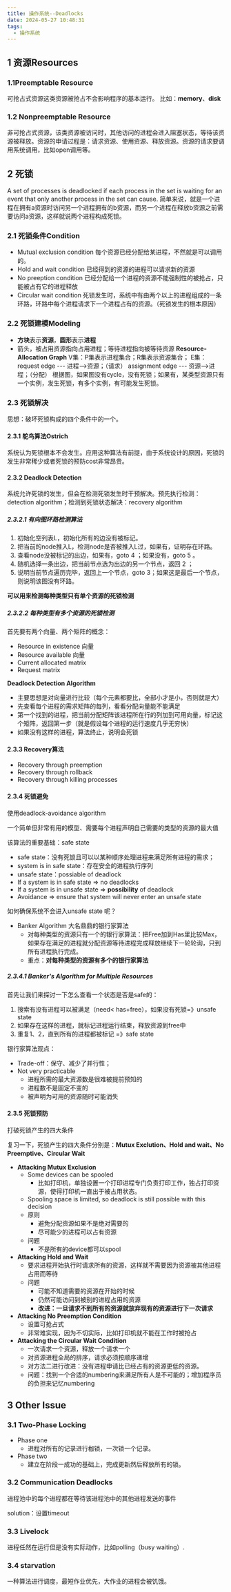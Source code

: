 ```yaml
---
title: 操作系统--Deadlocks
date: 2024-05-27 10:48:31
tags:
  - 操作系统
---
```

## 1 资源Resources
### 1.1Preemptable Resource
可抢占式资源这类资源被抢占不会影响程序的基本运行。
比如：**memory**、**disk**
### 1.2 Nonpreemptable Resource
非可抢占式资源，该类资源被访问时，其他访问的进程会进入阻塞状态，等待该资源被释放。资源的申请过程是：请求资源、使用资源、释放资源。资源的请求要调用系统调用，比如open调用等。
## 2 死锁
A set of processes is deadlocked if each process in the
set is waiting for an event that only another process in
the set can cause.
简单来说，就是一个进程在拥有a资源时访问另一个进程拥有的b资源，而另一个进程在释放b资源之前需要访问a资源，这样就说两个进程构成死锁。
### 2.1 死锁条件Condition
- Mutual exclusion condition
每个资源已经分配给某进程，不然就是可以调用的。
- Hold and wait condition
已经得到的资源的进程可以请求新的资源
- No preeption condition 
已经分配给一个进程的资源不能强制性的被抢占，只能被占有它的进程释放
- Circular wait condition
死锁发生时，系统中有由两个以上的进程组成的一条环路，环路中每个进程请求下一个进程占有的资源。（死锁发生的根本原因）
### 2.2 死锁建模Modeling
- **方块**表示**资源**，**圆形**表示**进程**
- 箭头，被占用资源指向占用进程；等待进程指向被等待资源
**Resource-Allocation Graph**
V集：P集表示进程集合；R集表示资源集合；
E集：request edge --- 进程-->资源；（请求）
	 assignment edge --- 资源-->进程；（分配）
根据图，如果图没有cycle，没有死锁；如果有，某类型资源只有一个实例，发生死锁，有多个实例，有可能发生死锁。
### 2.3 死锁解决
思想：破坏死锁构成的四个条件中的一个。
#### 2.3.1 鸵鸟算法Ostrich
系统认为死锁根本不会发生。应用这种算法有前提，由于系统设计的原因，死锁的发生非常稀少或者死锁的预防cost非常昂贵。
#### 2.3.2 Deadlock Detection
系统允许死锁的发生，但会在检测死锁发生时干预解决。预先执行检测：detection algorithm；检测到死锁状态解决：recovery algorithm

##### 2.3.2.1 有向图环路检测算法

1. 初始化空列表L，初始化所有的边没有被标记。
2. 把当前的node推入L，检测node是否被推入L过，如果有，证明存在环路。
3. 查看node没被标记的出边，如果有，goto 4 ；如果没有，goto 5 。
4. 随机选择一条出边，把当前节点选为出边的另一个节点，返回 2 ；
5. 说明当前节点遍历完毕，返回上一个节点，goto 3；如果这是最后一个节点，则说明该图没有环路。

**可以用来检测每种类型只有单个资源的死锁检测**

##### 2.3.2.2 每种类型有多个资源的死锁检测

首先要有两个向量、两个矩阵的概念：

- Resource in existence 向量
- Resource available 向量
- Current allocated matrix
- Request matrix

**Deadlock Detection Algorithm**

- 主要思想是对向量进行比较（每个元素都要比，全部小才是小，否则就是大）
- 先查看每个进程的需求矩阵的每列，看看分配向量能不能满足
- 第一个找到的进程，把当前分配矩阵该进程所在行的列加到可用向量，标记这个矩阵，返回第一步（就是假设每个进程的运行速度几乎无穷快）
- 如果没有这样的进程，算法终止，说明会死锁

#### 2.3.3 Recovery算法

- Recovery through preemption
- Recovery through rollback
- Recovery through killing processes

#### 2.3.4 死锁避免

使用deadlock-avoidance algorithm

一个简单但非常有用的模型、需要每个进程声明自己需要的类型的资源的最大值

该算法的重要基础：safe state

- safe state：没有死锁且可以以某种顺序处理进程来满足所有进程的需求；
- system is in safe state：存在安全的进程执行序列
- unsafe state：possiable of deadlock
- If a system is in safe state => no deadlocks
- If a system is in unsafe state => **possibility** of deadlock
- Avoidance => ensure that system will never enter an unsafe state

如何确保系统不会进入unsafe state 呢？

- Banker Algorithm 大名鼎鼎的银行家算法
  - 对每种类型的资源只有一个的银行家算法：把Free加到Has里比较Max，如果存在满足的进程就分配资源等待进程完成释放继续下一轮轮询，只到所有进程执行完成。
  - 重点：**对每种类型的资源有多个的银行家算法**

##### 2.3.4.1 Banker's Algorithm for Multiple Resources

首先让我们来探讨一下怎么查看一个状态是否是safe的：

1. 搜索有没有进程可以被满足（need< has+free），如果没有死锁=》unsafe state
2. 如果存在这样的进程，就标记进程运行结束，释放资源到free中
3. 重复1、2，直到所有的进程都被标记 =》safe state

银行家算法观点：

- Trade-off：保守、减少了并行性；
- Not very practicable
  - 进程所需的最大资源数是很难被提前预知的
  - 进程数不是固定不变的
  - 被声明为可用的资源随时可能消失

#### 2.3.5 死锁预防

打破死锁产生的四大条件

复习一下，死锁产生的四大条件分别是：**Mutux Exclution、Hold and wait、No Preemptive、Circular Wait**

- **Attacking Mutux Exclusion**
  - Some devices can be spooled
    - 比如打印机，单独设置一个打印进程专门负责打印工作，独占打印资源，使得打印机一直出于被占用状态。
  - Spooling space is limited, so deadlock is still possible with this decision
  - 原则
    - 避免分配资源如果不是绝对需要的
    - 尽可能少的进程可以占有资源
  - 问题
    - 不是所有的device都可以spool
- **Attacking Hold and Wait**
  - 要求进程开始执行时请求所有的资源，这样就不需要因为资源被其他进程占用而等待
  - 问题
    - 可能不知道需要的资源在开始的时候
    - 仍然可能访问到被别的进程占用的资源
    - **改进：一旦请求不到所有的资源就放弃现有的资源进行下一次请求**
- **Attacking No Preemption Condition**
  - 设置可抢占式
  - 非常难实现，因为不切实际，比如打印机就不能在工作时被抢占
- **Attacking the Circular Wait Condition**
  - 一次请求一个资源，释放一个请求一个
  - 对资源进程全局的排序，请求必须按顺序递增
  - 对方法二进行改进：没有进程申请比已经占有的资源更低的资源。
  - 问题：找到一个合适的numbering来满足所有人是不可能的；增加程序员的负担来记忆numbering

## 3 Other Issue

### 3.1 Two-Phase Locking

- Phase one
  - 进程对所有的记录进行枷锁，一次锁一个记录。
- Phase two
  - 建立在阶段一成功的基础上，完成更新然后释放所有的锁。

### 3.2 Communication Deadlocks

进程池中的每个进程都在等待该进程池中的其他进程发送的事件

solution：设置timeout

### 3.3 Livelock

进程任然在运行但是没有实际动作，比如polling（busy waiting）.

### 3.4 starvation 

一种算法进行调度，最短作业优先，大作业的进程会被饥饿。